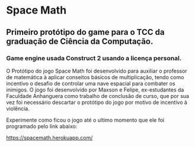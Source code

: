 # Space Math
## Primeiro protótipo do game para o TCC da graduação de Ciência da Computação.

### Game engine usada Construct 2 usando a licença personal.

O Protótipo do jogo Space Math foi desenvolvido para auxiliar o professor de matemática à aplicar conseitos básicos de multiplicação, tendo como incentivo o desafio de controlar uma nave espacial para combater os inimigos. O jogo foi desenvolvido por Maxson e Felipe, ex-estudantes da Faculdade Anhanguera como trabalho de conclusão de curso, que por sua vez foi necessário descartar o protótipo do jogo por motivo de incentivo à violência.
 
Experimente como ficou o jogo até o ultimo momento que ele foi programado pelo link abaixo:

https://spacemath.herokuapp.com/
